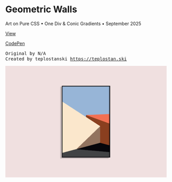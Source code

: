 # Geometric Walls

Art on Pure CSS • One Div & Conic Gradients • September 2025

<a href="https://geometric-walls.css-art.teplostan.ski/">View</a>

<a href="https://codepen.io/teplostanski/pen/ByjBBaX">CodePen</a>

<p>
  <samp>
    <span>Original by N/A</span>
    <br>
    <span>Created by teplostanski <a href="https://teplostan.ski">https://teplostan.ski</a></span>
  </samp>
</p>

![Preview](./preview.png)